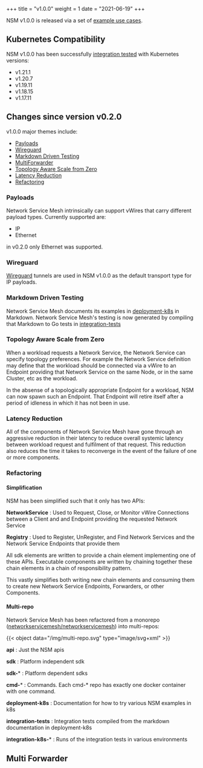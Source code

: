+++
title = "v1.0.0"
weight = 1
date = "2021-06-19"
+++

NSM v1.0.0 is released via a set of [example use cases](https://github.com/networkservicemesh/deployments-k8s/tree/release/v1.0.0).

## Kubernetes Compatibility
NSM v1.0.0 has been successfully [integration tested](https://github.com/networkservicemesh/integration-k8s-kind/pull/304) with Kubernetes versions:
- v1.21.1
- v1.20.7
- v1.19.11
- v1.18.15
- v1.17.11

## Changes since version v0.2.0

v1.0.0 major themes include:

- [Payloads](#payloads)
- [Wireguard](#wireguard)
- [Markdown Driven Testing](#markdown-driven-testing)
- [MultiForwarder](#multi-forwarder)
- [Topology Aware Scale from Zero](#topology-aware-scale-from-zero)
- [Latency Reduction](#latency-reduction)
- [Refactoring](#refactoring)

### Payloads

Network Service Mesh intrinsically can support vWires that carry different payload types.
Currently supported are:
- IP
- Ethernet

in v0.2.0 only Ethernet was supported.

### Wireguard

[Wireguard](https://www.wireguard.com/) tunnels are used in NSM v1.0.0 as the default transport
type for IP payloads.

### Markdown Driven Testing

Network Service Mesh documents its examples in [deployment-k8s](https://github.com/networkservicemesh/deployments-k8s) in Markdown.
Network Service Mesh's testing is now generated by compiling that Markdown to Go tests in [integration-tests](https://github.com/networkservicemesh/integration-tests)

### Topology Aware Scale from Zero

When a workload requests a Network Service, the Network Service can specify topology preferences.
For example the Network Service definition may define that the workload should be connected via a vWire to
an Endpoint providing that Network Service on the same Node, or in the same Cluster, etc as the workload.

In the absense of a topologically appropriate Endpoint for a workload, NSM can now spawn such an Endpoint.
That Endpoint will retire itself after a period of idleness in which it has not been in use.

### Latency Reduction

All of the components of Network Service Mesh have gone through an aggressive reduction in their latency
to reduce overall systemic latency between workload request and fulfilment of that request.
This reduction also reduces the time it takes to reconverge in the event of the failure of one or more components.

### Refactoring

#### Simplification

NSM has been simplified such that it only has two APIs:

**NetworkService**
: Used to Request, Close, or Monitor vWire Connections between a Client and and Endpoint providing the requested Network Service

**Registry**
: Used to Register, UnRegister, and Find Network Services and the Network Service Endpoints that provide them

All sdk elements are written to provide a chain element implementing one of these APIs.
Executable components are written by chaining together these chain elements in a chain of responsibility pattern.

This vastly simplifies both writing new chain elements and consuming them to create new Network Service Endpoints, Forwarders, or other Components.

#### Multi-repo
Network Service Mesh has been refactored from a monorepo ([networkservicemesh/networkservicemesh](https://github.com/networkservicemesh/networkservicemesh)) into
multi-repos:

{{< object data="/img/multi-repo.svg" type="image/svg+xml" >}}

**api**
: Just the  NSM apis

**sdk**
: Platform independent sdk

**sdk-***
: Platform dependent sdks

**cmd-***
: Commands.  Each cmd-* repo has exactly one docker container with one command.

**deployment-k8s**
: Documentation for how to try various NSM examples in k8s

**integration-tests**
: Integration tests compiled from the markdown documentation in deployment-k8s

**integration-k8s-***
: Runs of the integration tests in various environments


## Multi Forwarder
